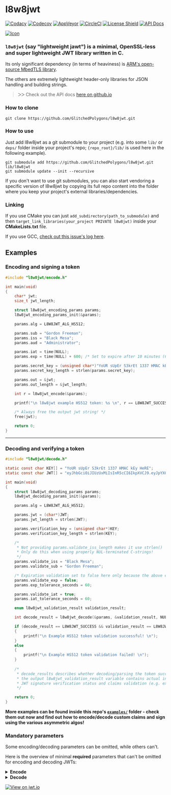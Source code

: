 # l8w8jwt

[![Codacy](https://api.codacy.com/project/badge/Grade/28a58c3e4240456892dec1bd8895d5b6)](https://www.codacy.com/manual/GlitchedPolygons/l8w8jwt?utm_source=github.com&amp;utm_medium=referral&amp;utm_content=GlitchedPolygons/l8w8jwt&amp;utm_campaign=Badge_Grade)
[![Codecov](https://codecov.io/gh/GlitchedPolygons/l8w8jwt/branch/master/graph/badge.svg)](https://codecov.io/gh/GlitchedPolygons/l8w8jwt)
[![AppVeyor](https://ci.appveyor.com/api/projects/status/0h3gkursbe2lpnqu?svg=true)](https://ci.appveyor.com/project/GlitchedPolygons/l8w8jwt)
[![CircleCI](https://circleci.com/gh/GlitchedPolygons/l8w8jwt/tree/master.svg?style=shield)](https://circleci.com/gh/GlitchedPolygons/l8w8jwt/tree/master)
[![License Shield](https://img.shields.io/badge/license-Apache--2.0-orange)](https://github.com/GlitchedPolygons/l8w8jwt/blob/master/LICENSE)
[![API Docs](https://img.shields.io/badge/api-docs-informational.svg)](https://glitchedpolygons.github.io/l8w8jwt/files.html)

[![Icon](https://github.com/GlitchedPolygons/l8w8jwt/blob/master/icon.png?raw=true)](https://jwt.io/)

### `l8w8jwt` (say "lightweight jawt") is a minimal, OpenSSL-less and super lightweight JWT library written in C. 

Its only significant dependency (in terms of heaviness) is [ARM's open-source MbedTLS library](https://github.com/ARMmbed/mbedtls). 

The others are extremely lightweight header-only libraries for JSON handling and building strings.

> ᐳᐳ  Check out the API docs [here on github.io](https://glitchedpolygons.github.io/l8w8jwt/files.html)

### How to clone

`git clone https://github.com/GlitchedPolygons/l8w8jwt.git`

### How to use

Just add l8w8jwt as a git submodule to your project (e.g. into some `lib/` or `deps/` folder inside your project's repo; `{repo_root}/lib/` is used here in the following example). 

```
git submodule add https://github.com/GlitchedPolygons/l8w8jwt.git lib/l8w8jwt
git submodule update --init --recursive
```

If you don't want to use git submodules, you can also start vendoring a specific version of l8w8jwt by copying its full repo content into the folder where you keep your project's external libraries/dependencies.

### Linking 

If you use CMake you can just `add_subdirectory(path_to_submodule)` and then `target_link_libraries(your_project PRIVATE l8w8jwt)` inside your **CMakeLists.txt** file.

If you use GCC, [check out this issue's log here](https://github.com/GlitchedPolygons/l8w8jwt/issues/2).

## Examples

### Encoding and signing a token

```C
#include "l8w8jwt/encode.h"

int main(void)
{
    char* jwt;
    size_t jwt_length;

    struct l8w8jwt_encoding_params params;
    l8w8jwt_encoding_params_init(&params);

    params.alg = L8W8JWT_ALG_HS512;

    params.sub = "Gordon Freeman";
    params.iss = "Black Mesa";
    params.aud = "Administrator";

    params.iat = time(NULL);
    params.exp = time(NULL) + 600; /* Set to expire after 10 minutes (600 seconds). */

    params.secret_key = (unsigned char*)"YoUR sUpEr S3krEt 1337 HMAC kEy HeRE";
    params.secret_key_length = strlen(params.secret_key);

    params.out = &jwt;
    params.out_length = &jwt_length;

    int r = l8w8jwt_encode(&params);

    printf("\n l8w8jwt example HS512 token: %s \n", r == L8W8JWT_SUCCESS ? jwt : " (encoding failure) ");

    /* Always free the output jwt string! */
    free(jwt);

    return 0;
}
```
---

### Decoding and verifying a token

```C
#include "l8w8jwt/decode.h"

static const char KEY[] = "YoUR sUpEr S3krEt 1337 HMAC kEy HeRE";
static const char JWT[] = "eyJhbGciOiJIUzUxMiIsInR5cCI6IkpXVCJ9.eyJpYXQiOjE1ODA5MzczMjksImV4cCI6MTU4MDkzNzkyOSwic3ViIjoiR29yZG9uIEZyZWVtYW4iLCJpc3MiOiJCbGFjayBNZXNhIiwiYXVkIjoiQWRtaW5pc3RyYXRvciJ9.7oNEgWxzs4nCtxOgiyTofP2bxZtL8dS7hgGXRPPDmwQWN1pjcwntsyK4Y5Cr9035Ro6Q16WOLiVAbj7k7TeCDA";

int main(void)
{
    struct l8w8jwt_decoding_params params;
    l8w8jwt_decoding_params_init(&params);

    params.alg = L8W8JWT_ALG_HS512;

    params.jwt = (char*)JWT;
    params.jwt_length = strlen(JWT);

    params.verification_key = (unsigned char*)KEY;
    params.verification_key_length = strlen(KEY);

    /* 
     * Not providing params.validate_iss_length makes it use strlen()
     * Only do this when using properly NUL-terminated C-strings! 
     */
    params.validate_iss = "Black Mesa"; 
    params.validate_sub = "Gordon Freeman";

    /* Expiration validation set to false here only because the above example token is already expired! */
    params.validate_exp = false; 
    params.exp_tolerance_seconds = 60;

    params.validate_iat = true;
    params.iat_tolerance_seconds = 60;

    enum l8w8jwt_validation_result validation_result;

    int decode_result = l8w8jwt_decode(&params, &validation_result, NULL, NULL);

    if (decode_result == L8W8JWT_SUCCESS && validation_result == L8W8JWT_VALID) 
    {
        printf("\n Example HS512 token validation successful! \n");
    }
    else
    {
        printf("\n Example HS512 token validation failed! \n");
    }
    
    /*
     * decode_results describes whether decoding/parsing the token succeeded or failed;
     * the output l8w8jwt_validation_result variable contains actual information about
     * JWT signature verification status and claims validation (e.g. expiration check).
     */

    return 0;
}
```

**More examples can be found inside this repo's [`examples/`](https://github.com/GlitchedPolygons/l8w8jwt/tree/master/examples) folder - check them out now and find out how to encode/decode custom claims and sign using the various asymmetric algos!**

### Mandatory parameters

Some encoding/decoding parameters can be omitted, while others can't. 

Here is the overview of minimal **required** parameters that can't be omitted for encoding and decoding JWTs:

<details>
<summary>
<strong>Encode</strong>
</summary>
<ul>
    <li><a href="https://glitchedpolygons.github.io/l8w8jwt/structl8w8jwt__encoding__params.html#a5bf39d6b8874a581a6787b9784403c44">l8w8jwt_encoding_params.alg</a></li>
    <li><a href="https://glitchedpolygons.github.io/l8w8jwt/structl8w8jwt__encoding__params.html#a34152cd49b4ea1bd906672b8167556d8">l8w8jwt_encoding_params.secret_key</a></li>
    <li><a href="https://glitchedpolygons.github.io/l8w8jwt/structl8w8jwt__encoding__params.html#a76e20b9285d52accb63ac5fc1dc924f7">l8w8jwt_encoding_params.secret_key_length</a></li>
    <li><a href="https://glitchedpolygons.github.io/l8w8jwt/structl8w8jwt__encoding__params.html#aff53956be385bd146899b80c44ae9484">l8w8jwt_encoding_params.out</a></li>
    <li><a href="https://glitchedpolygons.github.io/l8w8jwt/structl8w8jwt__encoding__params.html#a06c545ea2dd26dbcd3a8a7182c85b745">l8w8jwt_encoding_params.out_length</a></li>
</ul>
</details>

<details>
<summary>
<strong>Decode</strong>
</summary>
<ul>
    <li><a href="https://glitchedpolygons.github.io/l8w8jwt/structl8w8jwt__decoding__params.html#a8cbaab2006eac325b92c1874020bcb1a">l8w8jwt_decoding_params.alg</a></li>
    <li><a href="https://glitchedpolygons.github.io/l8w8jwt/structl8w8jwt__decoding__params.html#a5fdb41e8f132385efd054f82c5e8b3d9">l8w8jwt_encoding_params.jwt</a></li>
    <li><a href="https://glitchedpolygons.github.io/l8w8jwt/structl8w8jwt__decoding__params.html#a75ba9b9c4dc7bd55b8e058f45fe8b66f">l8w8jwt_encoding_params.jwt_length</a></li>
    <li><a href="https://glitchedpolygons.github.io/l8w8jwt/structl8w8jwt__decoding__params.html#af3a727dbda6d1a1b06934249a86b05c5">l8w8jwt_encoding_params.verification_key</a></li>
    <li><a href="https://glitchedpolygons.github.io/l8w8jwt/structl8w8jwt__decoding__params.html#aeafb73bb540cf91f61dbda889a470d96">l8w8jwt_encoding_params.verification_key_length</a></li>
</ul>
</details>

[![View on jwt.io](http://jwt.io/img/badge.svg)](https://jwt.io)

